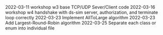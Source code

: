 2022-03-11 workshop w3 base TCP/UDP Sever/Client code
2022-03-16 workshop w4 handshake with ds-sim server, authorization, and terminate loop correctly
2022-03-23 Implement AllToLarge algorithm
2022-03-23 Add Largest-Round-Robin algorithm
2022-03-25 Separate each class or enum into individual file